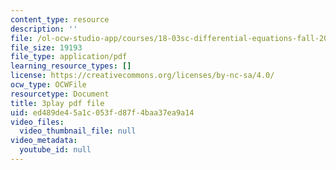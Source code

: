 ```yaml
---
content_type: resource
description: ''
file: /ol-ocw-studio-app/courses/18-03sc-differential-equations-fall-2011/ed489de45a1c053fd87f4baa37ea9a14_Gb5o6VNboV0.pdf
file_size: 19193
file_type: application/pdf
learning_resource_types: []
license: https://creativecommons.org/licenses/by-nc-sa/4.0/
ocw_type: OCWFile
resourcetype: Document
title: 3play pdf file
uid: ed489de4-5a1c-053f-d87f-4baa37ea9a14
video_files:
  video_thumbnail_file: null
video_metadata:
  youtube_id: null
---
```

